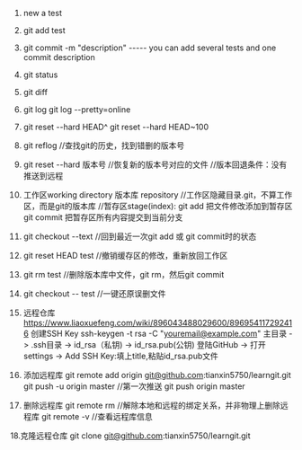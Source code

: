 1. new a test
2. git add test
3. git commit -m "description"   ----- you can add several tests and one commit description

4. git status
5. git diff

6. git log
   git log --pretty=online

7. git reset --hard HEAD^
   git reset --hard HEAD~100

8. git reflog   //查找git的历史，找到错删的版本号
9. git reset --hard 版本号   //恢复新的版本号对应的文件
	//版本回退条件：没有推送到远程
10. 工作区working directory
    版本库 repository  //工作区隐藏目录.git，不算工作区，而是git的版本库
	//暂存区stage(index): git add 把文件修改添加到暂存区    git commit 把暂存区所有内容提交到当前分支

11. git checkout --text   //回到最近一次git add 或 git commit时的状态
12. git reset HEAD test   //撤销缓存区的修改，重新放回工作区

13. git rm test  //删除版本库中文件，git rm，然后git commit
14. git checkout -- test //一键还原误删文件

15. 远程仓库	https://www.liaoxuefeng.com/wiki/896043488029600/896954117292416
	创建SSH Key	ssh-keygen -t rsa -C "youremail@example.com"
	主目录 -> .ssh目录 -> id_rsa（私钥) -> id_rsa.pub(公钥)
	登陆GitHub -> 打开settings -> Add SSH Key:填上title,粘贴id_rsa.pub文件
16. 添加远程库
	git remote add origin git@github.com:tianxin5750/learngit.git
	git push -u origin master	//第一次推送
	git push origin master
17. 删除远程库
	git remote rm <name>	//解除本地和远程的绑定关系，并非物理上删除远程库
	git remote -v	//查看远程库信息

18.克隆远程仓库	 git clone git@github.com:tianxin5750/learngit.git
